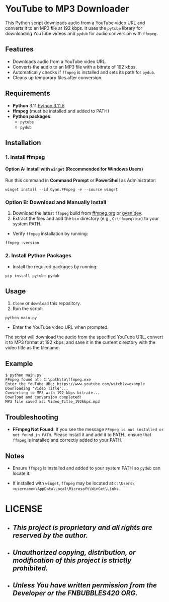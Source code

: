 # YouTube to MP3 Downloader

This Python script downloads audio from a YouTube video URL and converts it to an MP3 file at 192 kbps. It uses the `pytube` library for downloading YouTube videos and `pydub` for audio conversion with `ffmpeg`.

## Features

- Downloads audio from a YouTube video URL.
- Converts the audio to an MP3 file with a bitrate of 192 kbps.
- Automatically checks if `ffmpeg` is installed and sets its path for `pydub`.
- Cleans up temporary files after conversion.

## Requirements

- **Python** 3.11 [Python 3.11.6](https://github.com/KernFerm/Py3.11.6installer)
- **ffmpeg** (must be installed and added to PATH)
- **Python packages**:
  - `pytube`
  - `pydub`

## Installation

### 1. Install ffmpeg

#### Option A: Install with `winget` (Recommended for Windows Users)

Run this command in **Command Prompt** or **PowerShell** as Administrator:

```
winget install --id Gyan.FFmpeg -e --source winget
```

### Option B: Download and Manually Install

1. Download the latest `ffmpeg` build from [ffmpeg.org](https://ffmpeg.org/download.html) or [gyan.dev](https://www.gyan.dev/ffmpeg/builds/).
2. Extract the files and add the `bin` directory (e.g., `C:\ffmpeg\bin`) to your system PATH.

- Verify `ffmpeg` installation by running:

```
ffmpeg -version
```

### 2. Install Python Packages

- Install the required packages by running:

```
pip install pytube pydub
```

## Usage

1. `Clone` or `download` this repository.
2. Run the script:

```
python main.py
```

- Enter the YouTube video URL when prompted.

The script will download the audio from the specified YouTube URL, convert it to MP3 format at 192 kbps, and save it in the current directory with the video title as the filename.

## Example

```
$ python main.py
FFmpeg found at: C:\path\to\ffmpeg.exe
Enter the YouTube URL: https://www.youtube.com/watch?v=example
Downloading 'Video Title'...
Converting to MP3 with 192 kbps bitrate...
Download and conversion completed!
MP3 file saved as: Video_Title_192kbps.mp3
```

## Troubleshooting

- **FFmpeg Not Found**: If you see the message `FFmpeg is not installed or not found in PATH`. Please install it and add it to PATH., ensure that `ffmpeg` is installed and correctly added to your PATH.

## Notes

- Ensure `ffmpeg` is installed and added to your system PATH so `pydub` can locate it.

- If installed with `winget`, `ffmpeg` may be located at `C:\Users\<username>\AppData\Local\Microsoft\WinGet\Links`.

# LICENSE

- ## ***This project is proprietary and all rights are reserved by the author.***
- ## ***Unauthorized copying, distribution, or modification of this project is strictly prohibited.***
- ## ***Unless You have written permission from the Developer or the FNBUBBLES420 ORG.***




















